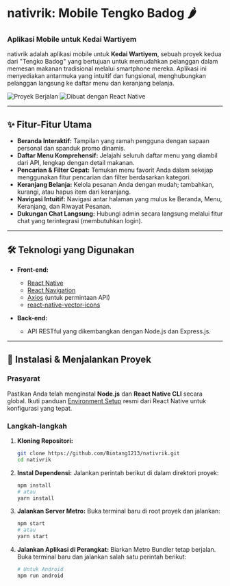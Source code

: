 # nativrik: Mobile Tengko Badog 🌶️

### Aplikasi Mobile untuk Kedai Wartiyem

nativrik adalah aplikasi mobile untuk **Kedai Wartiyem**, sebuah proyek kedua dari "Tengko Badog" yang bertujuan untuk memudahkan pelanggan dalam memesan makanan tradisional melalui smartphone mereka. Aplikasi ini menyediakan antarmuka yang intuitif dan fungsional, menghubungkan pelanggan langsung ke daftar menu dan keranjang belanja.

![Proyek Berjalan](https://img.shields.io/badge/Status-Aktif-green.svg)
![Dibuat dengan React Native](https://img.shields.io/badge/Teknologi-React%20Native-blue.svg)

---

## ✨ Fitur-Fitur Utama

* **Beranda Interaktif:** Tampilan yang ramah pengguna dengan sapaan personal dan spanduk promo dinamis.
* **Daftar Menu Komprehensif:** Jelajahi seluruh daftar menu yang diambil dari API, lengkap dengan detail makanan.
* **Pencarian & Filter Cepat:** Temukan menu favorit Anda dalam sekejap menggunakan fitur pencarian dan filter berdasarkan kategori.
* **Keranjang Belanja:** Kelola pesanan Anda dengan mudah; tambahkan, kurangi, atau hapus item dari keranjang.
* **Navigasi Intuitif:** Navigasi antar halaman yang mulus ke Beranda, Menu, Keranjang, dan Riwayat Pesanan.
* **Dukungan Chat Langsung:** Hubungi admin secara langsung melalui fitur chat yang terintegrasi (membutuhkan login).

---

## 🛠️ Teknologi yang Digunakan

* **Front-end:**
    * [React Native](https://reactnative.dev/)
    * [React Navigation](https://reactnavigation.org/)
    * [Axios](https://axios-http.com/) (untuk permintaan API)
    * [react-native-vector-icons](https://github.com/oblador/react-native-vector-icons)

* **Back-end:**
    * API RESTful yang dikembangkan dengan Node.js dan Express.js.

---

## 🚀 Instalasi & Menjalankan Proyek

### Prasyarat

Pastikan Anda telah menginstal **Node.js** dan **React Native CLI** secara global. Ikuti panduan [Environment Setup](https://reactnative.dev/docs/environment-setup) resmi dari React Native untuk konfigurasi yang tepat.

### Langkah-langkah

1.  **Kloning Repositori:**
    ```bash
    git clone https://github.com/Bintang1213/nativrik.git
    cd nativrik
    ```

2.  **Instal Dependensi:**
    Jalankan perintah berikut di dalam direktori proyek:
    ```bash
    npm install
    # atau
    yarn install
    ```

3.  **Jalankan Server Metro:**
    Buka terminal baru di root proyek dan jalankan:
    ```bash
    npm start
    # atau
    yarn start
    ```

4.  **Jalankan Aplikasi di Perangkat:**
    Biarkan Metro Bundler tetap berjalan. Buka terminal baru dan jalankan salah satu perintah berikut:
    ```bash
    # Untuk Android
    npm run android